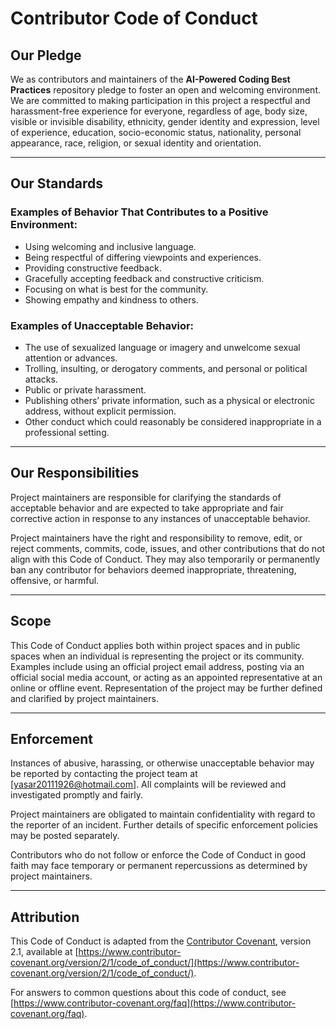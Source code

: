 # Contributor Code of Conduct

## Our Pledge

We as contributors and maintainers of the **AI-Powered Coding Best Practices** repository pledge to foster an open and welcoming environment. We are committed to making participation in this project a respectful and harassment-free experience for everyone, regardless of age, body size, visible or invisible disability, ethnicity, gender identity and expression, level of experience, education, socio-economic status, nationality, personal appearance, race, religion, or sexual identity and orientation.

---

## Our Standards

### Examples of Behavior That Contributes to a Positive Environment:
- Using welcoming and inclusive language.
- Being respectful of differing viewpoints and experiences.
- Providing constructive feedback.
- Gracefully accepting feedback and constructive criticism.
- Focusing on what is best for the community.
- Showing empathy and kindness to others.

### Examples of Unacceptable Behavior:
- The use of sexualized language or imagery and unwelcome sexual attention or advances.
- Trolling, insulting, or derogatory comments, and personal or political attacks.
- Public or private harassment.
- Publishing others’ private information, such as a physical or electronic address, without explicit permission.
- Other conduct which could reasonably be considered inappropriate in a professional setting.

---

## Our Responsibilities

Project maintainers are responsible for clarifying the standards of acceptable behavior and are expected to take appropriate and fair corrective action in response to any instances of unacceptable behavior.

Project maintainers have the right and responsibility to remove, edit, or reject comments, commits, code, issues, and other contributions that do not align with this Code of Conduct. They may also temporarily or permanently ban any contributor for behaviors deemed inappropriate, threatening, offensive, or harmful.

---

## Scope

This Code of Conduct applies both within project spaces and in public spaces when an individual is representing the project or its community. Examples include using an official project email address, posting via an official social media account, or acting as an appointed representative at an online or offline event. Representation of the project may be further defined and clarified by project maintainers.

---

## Enforcement

Instances of abusive, harassing, or otherwise unacceptable behavior may be reported by contacting the project team at [yasar20111926@hotmail.com]. All complaints will be reviewed and investigated promptly and fairly.

Project maintainers are obligated to maintain confidentiality with regard to the reporter of an incident. Further details of specific enforcement policies may be posted separately.

Contributors who do not follow or enforce the Code of Conduct in good faith may face temporary or permanent repercussions as determined by project maintainers.

---

## Attribution

This Code of Conduct is adapted from the [Contributor Covenant](https://www.contributor-covenant.org), version 2.1, available at [https://www.contributor-covenant.org/version/2/1/code_of_conduct/](https://www.contributor-covenant.org/version/2/1/code_of_conduct/).

For answers to common questions about this code of conduct, see [https://www.contributor-covenant.org/faq](https://www.contributor-covenant.org/faq).

